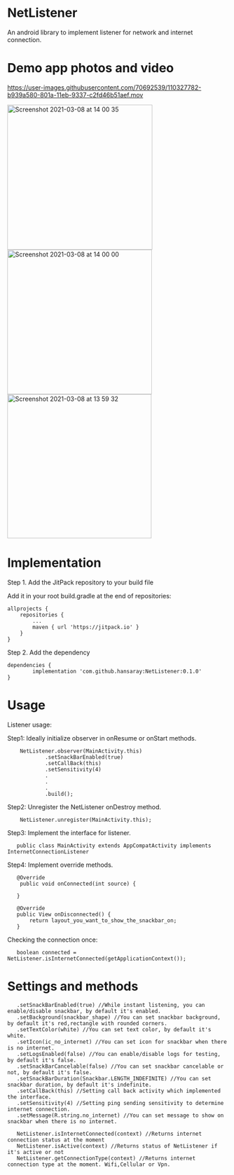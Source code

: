 # NetListener
An android library to implement listener for network and internet connection.

# Demo app photos and video

https://user-images.githubusercontent.com/70692539/110327782-b939a580-801a-11eb-9337-c2fd46b51aef.mov

<img width="331" alt="Screenshot 2021-03-08 at 14 00 35" src="https://user-images.githubusercontent.com/70692539/110327802-be96f000-801a-11eb-8e0e-57defd3cc814.png">
<img width="330" alt="Screenshot 2021-03-08 at 14 00 00" src="https://user-images.githubusercontent.com/70692539/110327813-c22a7700-801a-11eb-9489-39c0a57f41d5.png">
<img width="329" alt="Screenshot 2021-03-08 at 13 59 32" src="https://user-images.githubusercontent.com/70692539/110327821-c48cd100-801a-11eb-8003-8b904cd3795d.png">

# Implementation

Step 1. Add the JitPack repository to your build file

Add it in your root build.gradle at the end of repositories:

	allprojects {
		repositories {
			...
			maven { url 'https://jitpack.io' }
		}
	}
Step 2. Add the dependency

	dependencies {
	        implementation 'com.github.hansaray:NetListener:0.1.0'
	}

# Usage

Listener usage:

Step1: Ideally initialize observer in onResume or onStart methods.

        NetListener.observer(MainActivity.this)
                .setSnackBarEnabled(true)
                .setCallBack(this)
                .setSensitivity(4)
                .
                .
                .
                .build();
                
Step2: Unregister the NetListener onDestroy method.

        NetListener.unregister(MainActivity.this);
        
Step3: Implement the interface for listener.

       public class MainActivity extends AppCompatActivity implements InternetConnectionListener
       
Step4: Implement override methods.

       @Override
        public void onConnected(int source) {
        
       }

       @Override
       public View onDisconnected() {
           return layout_you_want_to_show_the_snackbar_on;
       }
       
Checking the connection once:

       boolean connected = NetListener.isInternetConnected(getApplicationContext());
       
# Settings and methods
       .setSnackBarEnabled(true) //While instant listening, you can enable/disable snackbar, by default it's enabled.
       .setBackground(snackbar_shape) //You can set snackbar background, by default it's red,rectangle with rounded corners.
       .setTextColor(white) //You can set text color, by default it's white.
       .setIcon(ic_no_internet) //You can set icon for snackbar when there is no internet.
       .setLogsEnabled(false) //You can enable/disable logs for testing, by default it's false.
       .setSnackBarCancelable(false) //You can set snackbar cancelable or not, by default it's false.
       .setSnackBarDuration(Snackbar.LENGTH_INDEFINITE) //You can set snackbar duration, by default it's indefinite.
       .setCallBack(this) //Setting call back activity which implemented the interface.
       .setSensitivity(4) //Setting ping sending sensitivity to determine internet connection.
       .setMessage(R.string.no_internet) //You can set message to show on snackbar when there is no internet.
       
       NetListener.isInternetConnected(context) //Returns internet connection status at the moment
       NetListener.isActive(context) //Returns status of NetListener if it's active or not
       NetListener.getConnectionType(context) //Returns internet connection type at the moment. Wifi,Cellular or Vpn.
